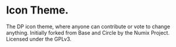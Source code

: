 Icon Theme.
==========

The DP icon theme, where anyone can contribute or vote to change anything. Initially forked from Base and Circle by the Numix Project. Licensed under the GPLv3.